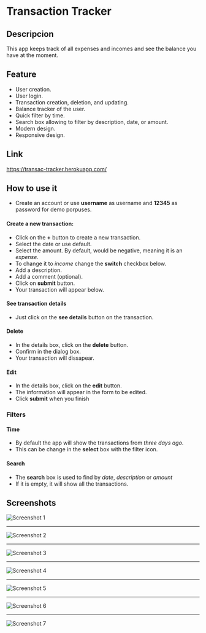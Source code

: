# Transaction Tracker

## Descripcion

This app keeps track of all expenses and incomes and see the balance you have at the moment.

## Feature

- User creation.
- User login.
- Transaction creation, deletion, and updating.
- Balance tracker of the user.
- Quick filter by time.
- Search box allowing to filter by description, date, or amount.
- Modern design.
- Responsive design.

## Link

https://transac-tracker.herokuapp.com/

## How to use it

- Create an account or use **username** as username and **12345** as password for demo porpuses.

#### Create a new transaction:

- Click on the **+** button to create a new transaction.
- Select the date or use default.
- Select the amount. By default, would be negative, meaning it is an _expense_.
- To change it to _income_ change the **switch** checkbox below.
- Add a description.
- Add a comment (optional).
- Click on **submit** button.
- Your transaction will appear below.

#### See transaction details

- Just click on the **see details** button on the transaction.

#### Delete

- In the details box, click on the **delete** button.
- Confirm in the dialog box.
- Your transaction will dissapear.

#### Edit

- In the details box, click on the **edit** button.
- The information will appear in the form to be edited.
- Click **submit** when you finish

### Filters

#### Time

- By default the app will show the transactions from _three days ago_.
- This can be change in the **select** box with the filter icon.

#### Search

- The **search** box is used to find by _date_, _description_ or _amount_
- If it is empty, it will show all the transactions.

## Screenshots

![Screenshot 1](./screenshots/1.png)

---

![Screenshot 2](./screenshots/2.png)

---

![Screenshot 3](./screenshots/3.png)

---

![Screenshot 4](./screenshots/4.png)

---

![Screenshot 5](./screenshots/5.png)

---

![Screenshot 6](./screenshots/6.png)

---

![Screenshot 7](./screenshots/7.png)
